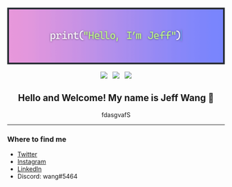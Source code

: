 [comment]: <> (Gmail, Discord, and other icons by Icons8: https://icons8.com/icons)
![Banner](https://raw.githubusercontent.com/Zenoix/Zenoix/master/github-banner.gif)

<p align='center'>
<a href="https://twitter.com/IAmZenoix"><img height="30" src="https://github.com/stephenajulu/WaylonWalker/blob/main/icon/twitter.png?raw=true"></a>&nbsp;&nbsp;
<a href="https://instagram.com/j3ff_wang"><img height="30" src="https://github.com/stephenajulu/WaylonWalker/blob/main/icon/instagram.jpg?raw=true"></a>&nbsp;&nbsp;
<a href="https://www.linkedin.com/in/Zenoix/"><img height="30" src="https://github.com/stephenajulu/WaylonWalker/blob/main/icon/linkedin.png?raw=true"></a>
</p>

<h2 align="center">Hello and Welcome! My name is Jeff Wang 👋</h2>
<p align="center">fdasgvafS</p>

<hr>

### Where to find me
- [Twitter](https://twitter.com/IAmZenoix) 
- [Instagram](https://instagram.com/j3ff_wang) 
- [LinkedIn](https://linkedin.com/in/Zenoix) 
- Discord: wang#5464 
